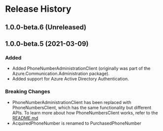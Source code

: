 # Release History

## 1.0.0-beta.6 (Unreleased)


## 1.0.0-beta.5 (2021-03-09)

### Added
- Added PhoneNumberAdministrationClient (originally was part of the Azure.Communication.Administration package).
- Added support for Azure Active Directory Authentication.



### Breaking Changes
- PhoneNumberAdministrationClient has been replaced with PhoneNumbersClient, which has the same functionality but different APIs. To learn more about how PhoneNumbersClient works, refer to the [README.md][read_me]
- AcquiredPhoneNumber is renamed to PurchasedPhoneNumber

<!-- LINKS -->
[read_me]: https://github.com/Azure/azure-sdk-for-net/blob/master/sdk/communication/Azure.Communication.PhoneNumbers/README.md
[documentation]: https://docs.microsoft.com/azure/communication-services/quickstarts/access-tokens?pivots=programming-language-csharp
